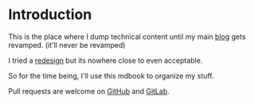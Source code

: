 # Introduction

This is the place where I dump technical content until my main [blog](https://snehit.dev/posts) gets revamped. (it'll never be revamped)

I tried a [redesign](https://redesign.snehit.dev) but its nowhere close to even acceptable.

So for the time being, I'll use this mdbook to organize my stuff.

Pull requests are welcome on [GitHub](https://github.com/flyingcakes85/reference) and [GitLab](https://gitlab.com/flyingcakes/reference).